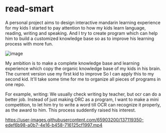 # read-smart
A personal project aims to design interactive mandarin learning experience for my kids
I started to pay attention to how my kids learn language, reading, writing and speaking.
And I try to create program which can help him to build a customized knowledge base so as to improve his learning process with more fun.

![image](https://user-images.githubusercontent.com/65903200/137119666-15305b9a-bff2-4b6b-8abf-7d26fbe5cad6.png)


My ambition is to make a complete knowledge base and learning experience which copy the organic knowledge base of my kids in his brain.
The current version use my first kid to improve
So I can apply this to my second kid.
It'll take some time for me to organize all pieces of programs in one repo.


For example, writing:
We usually check writing by teacher, but ocr can do a better job.
Instead of just making ORC as a program, I want to make a mini competition, to let him try to write a word till OCR can recognize it properly, as the award to him.
This process suddently raised his interest.

https://user-images.githubusercontent.com/65903200/137119350-edef6b98-a0b7-4e16-b458-716125cf1997.mp4

